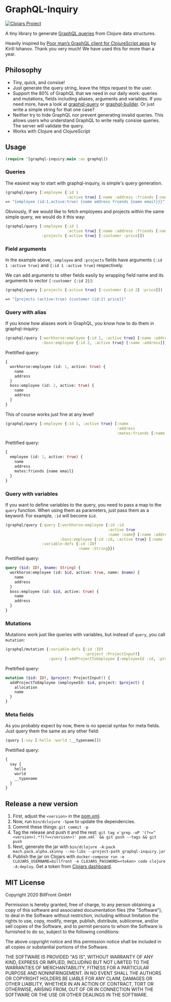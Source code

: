 # GraphQL-Inquiry

[![Clojars Project](https://img.shields.io/clojars/v/graphql-inquiry.svg)](https://clojars.org/graphql-inquiry)

A tiny library to generate [GraphQL queries](https://graphql.org/) from Clojure data structures.

Heavily inspired by [Poor man’s GraphQL client for ClojureScript apps](https://medium.com/@kirill.ishanov/poor-mans-graphql-client-for-clojurescript-apps-8dc4b04e8738) by Kirill Ishanov. Thank you very much! We have used this for more than a year.

## Philosophy

* Tiny, quick, and consise!
* Just generate the query string, leave the https request to the user.
* Support the 80% of GraphQL that we need in our daily work: queries and mutations, fields including aliases, arguments and variables. If you need more, have a look at [graphql-query](https://github.com/district0x/graphql-query) or [graphql-builder](https://github.com/retro/graphql-builder). Or just write a simple string for that one case?
* Neither try to hide GraphQL nor prevent generating invalid queries. This allows users who understand GraphQL to write really consise queries. The server will validate the query.
* Works with Clojure and ClojureScript

## Usage

```Clojure
(require '[graphql-inquiry.main :as graphql])
```

### Queries

The easiest way to start with graphql-inquiry, is simple's query generation.

```Clojure
(graphql/query [:employee {:id 1
                           :active true} [:name :address :friends [:name :email]]])
=> "{employee (id:1,active:true) {name address friends {name email}}}"
```

Obviously, If we would like to fetch employees and projects within the same simple query, we would do it this way:

```Clojure
(graphql/query [:employee {:id 1
                           :active true} [:name :address :friends [:name :email]]
                :projects {:active true} [:customer :price]])
```

### Field arguments

In the example above, `:employee` and `:projects` fields have arguments `{:id 1 :active true}` and `{:id 1 :active true}` respectively.

We can add arguments to other fields easily by wrapping field name and its arguments to vector `[:customer {:id 2}]`:

```Clojure
(graphql/query [:projects {:active true} [:customer {:id 2} :price]])

=> "{projects (active:true) {customer (id:2) price}}"
```

### Query with alias

If you know how aliases work in GraphQL, you know how to do them in graphql-inquiry:

```Clojure
(graphql/query [:workhorse:employee {:id 1, :active true} [:name :address]
                :boss:employee {:id 2, :active true} [:name :address]])
```

Prettified query:
```graphql
{
  workhorse:employee (id: 1, active: true) {
    name
    address
  }
  boss:employee (id: 2, active: true) {
    name
    address
  }
}
```

This of course works just fine at any level!
```Clojure
(graphql/query [:employee {:id 1, :active true} [:name
                                                 :address
                                                 :mates:friends [:name :email]]])
```
Prettified query:
```graphql
{
  employee (id: 1, active: true) {
    name
    address
    mates:friends {name email}
  }
}
```

### Query with variables

If you want to define variables to the query, you need to pass a map to the `query` function. When using them as parameters, just pass them as a keyword. For example, `:id` will become `$id`.

```Clojure
(graphql/query {:query [:workhorse:employee {:id :id
                                             :active true
                                             :name :name} [:name :address]
                        :boss:employee {:id :id, :active true} [:name :address]]
                :variable-defs {:id :ID!
                                :name :String}})
```
Prettified query:
```graphql
query ($id: ID!, $name: String) {
  workhorse:employee (id: $id, active: true, name: $name) {
    name
    address
  }
  boss:employee (id: $id, active: true) {
    name
    address
  }
}
```

### Mutations

Mutations work just like queries with variables, but instead of `query`, you call `mutation`:

```Clojure
(graphql/mutation {:variable-defs {:id :ID!
                                   :project :ProjectInput!}
                   :query [:addProjectToEmployee {:employeeId :id, :project :project} [:allocation :name]]})
```
Prettified query:
```graphql
mutation ($id: ID!, $project: ProjectInput!) {
  addProjectToEmployee (employeeId: $id, project: $project) {
    allocation
    name
  }
}
```

### Meta fields

As you probably expect by now, there is no special syntax for meta fields. Just query them the same as any other field:

```Clojure
(query [:say [:hello :world :__typename]])
```
Prettified query:
```graphql
{
  say {
    hello
    world
    __typename
  }
}
```

## Release a new version

1. First, adjust the `<version>` in the [pom.xml](./pom.xml).
2. Now, run `bin/dclojure -Spom` to update the dependencies.
3. Commit these things: `git commit -p`
4. Tag the release and push it and the rest: ``git tag v`grep -oP '(?<=^  <version>).*?(?=</version>)' pom.xml` && git push --tags && git push``
5. Next, generate the jar with `bin/dclojure -A:pack mach.pack.alpha.skinny --no-libs --project-path graphql-inquiry.jar`
6. Publish the jar on Clojars with `docker-compose run -e CLOJARS_USERNAME=billfront -e CLOJARS_PASSWORD=<token> code clojure -A:deploy`. Get a token from [Clojars dashboard](https://clojars.org/tokens).

## MIT License

Copyright 2020 BillFront GmbH

Permission is hereby granted, free of charge, to any person obtaining a copy of this software and associated documentation files (the "Software"), to deal in the Software without restriction, including without limitation the rights to use, copy, modify, merge, publish, distribute, sublicense, and/or sell copies of the Software, and to permit persons to whom the Software is furnished to do so, subject to the following conditions:

The above copyright notice and this permission notice shall be included in all copies or substantial portions of the Software.

THE SOFTWARE IS PROVIDED "AS IS", WITHOUT WARRANTY OF ANY KIND, EXPRESS OR IMPLIED, INCLUDING BUT NOT LIMITED TO THE WARRANTIES OF MERCHANTABILITY, FITNESS FOR A PARTICULAR PURPOSE AND NONINFRINGEMENT. IN NO EVENT SHALL THE AUTHORS OR COPYRIGHT HOLDERS BE LIABLE FOR ANY CLAIM, DAMAGES OR OTHER LIABILITY, WHETHER IN AN ACTION OF CONTRACT, TORT OR OTHERWISE, ARISING FROM, OUT OF OR IN CONNECTION WITH THE SOFTWARE OR THE USE OR OTHER DEALINGS IN THE SOFTWARE.
